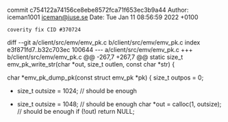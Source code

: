 commit c754122a74156ce8ebe8572fca71f653ec3b9a44
Author: iceman1001 <iceman@iuse.se>
Date:   Tue Jan 11 08:56:59 2022 +0100

    coverity fix CID #370724

diff --git a/client/src/emv/emv_pk.c b/client/src/emv/emv_pk.c
index e3f871fd7..b32c703ec 100644
--- a/client/src/emv/emv_pk.c
+++ b/client/src/emv/emv_pk.c
@@ -267,7 +267,7 @@ static size_t emv_pk_write_str(char *out, size_t outlen, const char *str) {
 
 char *emv_pk_dump_pk(const struct emv_pk *pk) {
     size_t outpos = 0;
-    size_t outsize = 1024; // should be enough
+    size_t outsize = 1048;          // should be enough
     char *out = calloc(1, outsize); // should be enough
     if (!out)
         return NULL;
